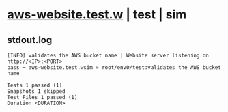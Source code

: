 # [aws-website.test.w](../../../../../../tests/sdk_tests/website/aws-website.test.w) | test | sim

## stdout.log
```log
[INFO] validates the AWS bucket name | Website server listening on http://<IP>:<PORT>
pass ─ aws-website.test.wsim » root/env0/test:validates the AWS bucket name

Tests 1 passed (1)
Snapshots 1 skipped
Test Files 1 passed (1)
Duration <DURATION>
```

